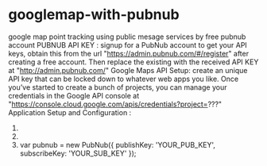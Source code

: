 # googlemap-with-pubnub
google map point tracking using public mesage services by free pubnub account
PUBNUB API KEY : signup for a PubNub account to get your API keys, obtain this from the url "https://admin.pubnub.com/#/register" after creating a free account. Then replace the existing with the received API KEY at "http://admin.pubnub.com/"
Google Maps API Setup: create an unique API key that can be locked down to whatever web apps you like. Once you’ve started to create a bunch of projects, you can manage your credentials in the Google API console at "https://console.cloud.google.com/apis/credentials?project=???"
Application Setup and Configuration : 
01)    <script src="https://cdn.pubnub.com/sdk/javascript/pubnub.4.19.0.min.js"></script>
02)    <script src="https://maps.googleapis.com/maps/api/js?v=3.exp&key=YOUR_MAPS_API_KEY&callback=initialize"></script>
03)    var pubnub = new PubNub({
          publishKey:   'YOUR_PUB_KEY',
          subscribeKey: 'YOUR_SUB_KEY'
       });
